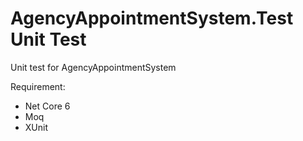 # AgencyAppointmentSystem.Test Unit Test

Unit test for AgencyAppointmentSystem

Requirement:
- Net Core 6
- Moq
- XUnit
